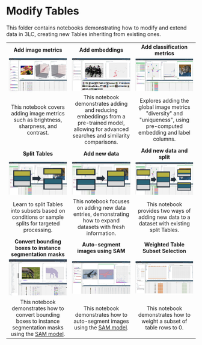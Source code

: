 # Modify Tables

This folder contains notebooks demonstrating how to modify and extend data in 3LC, creating new Tables inheriting from existing ones.

|  |  |  |
|:----------:|:----------:|:----------:|
| **Add image metrics** | **Add embeddings** | **Add classification metrics** |
| [![add-image-metrics](../images/add-image-metrics.jpg)](add-image-metrics.ipynb) | [![add-embeddings](../images/add-embeddings.jpg)](add-embeddings.ipynb) | [![add-classification-metrics](../images/add-classification-metrics.png)](add-classification-metrics.ipynb) |
| This notebook covers adding image metrics such as brightness, sharpness, and contrast. |  This notebook demonstrates adding and reducing embeddings from a pre-trained model, allowing for advanced searches and similarity comparisons. | Explores adding the global image metrics "diversity" and "uniqueness", using pre-computed embedding and label columns. |
| **Split Tables** | **Add new data** | **Add new data and split** |
| [![split-tables](../images/split-tables.png)](split-tables.ipynb) | [![add-new-data](../images/add-new-data.png)](add-new-data.ipynb) | [![add-new-data-and-split](../images/add-new-data-and-split.png)](add-new-data-and-split.ipynb) |
| Learn to split Tables into subsets based on conditions or sample splits for targeted processing. | This notebook focuses on adding new data entries, demonstrating how to expand datasets with fresh information. | This notebook provides two ways of adding new data to a dataset with existing split Tables. |
| **Convert bounding boxes to instance segmentation masks** | **Auto-segment images using SAM** | **Weighted Table Subset Selection** |
| [![bbs-2-segments](../images/bb2seg.jpg)](add-segmentation-column.ipynb) | [![autosegment-images](../images/sam-autosegment.jpg)](autosegment-images.ipynb) | [![weight-coreset](../images/weight-coreset.png)](weight-coreset.ipynb) |
| This notebook demonstrates how to convert bounding boxes to instance segmentation masks using the [SAM model](https://github.com/facebookresearch/segment-anything). | This notebook demonstrates how to auto-segment images using the [SAM model](https://github.com/facebookresearch/segment-anything). | This notebook demonstrates how to weight a subset of table rows to 0. |

